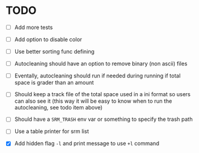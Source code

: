 # TODO

 - [ ] Add more tests
 - [ ] Add option to disable color
 - [ ] Use better sorting func defining
 - [ ] Autocleaning should have an option to remove binary (non ascii) files
 - [ ] Eventally, autocleaning should run if needed during running if total space is grader than an amount
 - [ ] Should keep a track file of the total space used in a ini format so users can also see it (this way it will
       be easy to know when to run the autocleaning, see todo item above)
 - [ ] Should have a `SRM_TRASH` env var or something to specify the trash path
 - [ ] Use a table printer for srm list
 - [x] Add hidden flag `-l` and print message to use `+l` command

